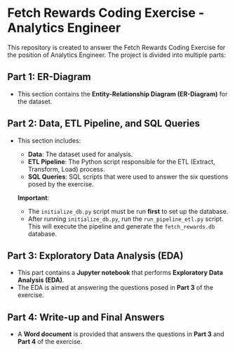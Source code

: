 # Fetch Rewards Coding Exercise - Analytics Engineer

This repository is created to answer the Fetch Rewards Coding Exercise for the position of Analytics Engineer. The project is divided into multiple parts:

## Part 1: ER-Diagram
- This section contains the **Entity-Relationship Diagram (ER-Diagram)** for the dataset.

## Part 2: Data, ETL Pipeline, and SQL Queries
- This section includes:
  - **Data**: The dataset used for analysis.
  - **ETL Pipeline**: The Python script responsible for the ETL (Extract, Transform, Load) process.
  - **SQL Queries**: SQL scripts that were used to answer the six questions posed by the exercise.
  
  **Important**:
  - The `initialize_db.py` script must be run **first** to set up the database.
  - After running `initialize_db.py`, run the `run_pipeline_etl.py` script. This will execute the pipeline and generate the `fetch_rewards.db` database.

## Part 3: Exploratory Data Analysis (EDA)
- This part contains a **Jupyter notebook** that performs **Exploratory Data Analysis (EDA)**.
- The EDA is aimed at answering the questions posed in **Part 3** of the exercise.

## Part 4: Write-up and Final Answers
- A **Word document** is provided that answers the questions in **Part 3** and **Part 4** of the exercise.
